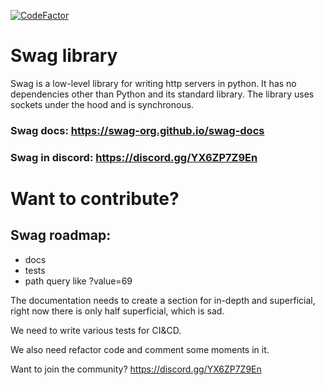 [![CodeFactor](https://www.codefactor.io/repository/github/swag-org/swag/badge)](https://www.codefactor.io/repository/github/swag-org/swag)

# Swag library
Swag is a low-level library for writing http servers in python. 
It has no dependencies other than Python and its standard library.
The library uses sockets under the hood and is synchronous.
### Swag docs: https://swag-org.github.io/swag-docs
### Swag in discord: https://discord.gg/YX6ZP7Z9En

# Want to contribute?
## Swag roadmap:
- docs
- tests
- path query like ?value=69

The documentation needs to create a section for in-depth and superficial, right now there is only half superficial, which is sad.

We need to write various tests for CI&CD.

We also need refactor code and comment some moments in it.

Want to join the community? https://discord.gg/YX6ZP7Z9En

